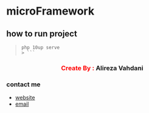 # microFramework

## how to run project

> ```shell 
> php 10up serve
> > ```


<h3 style="text-align: center;">
    <span style="color: red">Create By : </span> 
    Alireza Vahdani 
</h3>

### contact me

* <a href="https://alireza10up.ir">website</a>
* <a href="mailto:toolsalireza10up.ir">email</a>
